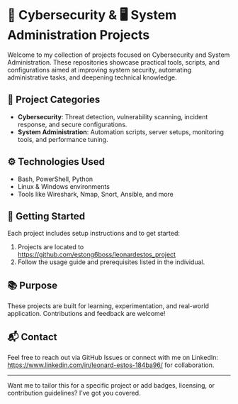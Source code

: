 # 🔐 Cybersecurity & 🖥️ System Administration Projects

Welcome to my collection of projects focused on Cybersecurity and System Administration. These repositories showcase practical tools, scripts, and configurations aimed at improving system security, automating administrative tasks, and deepening technical knowledge.

## 📁 Project Categories
- **Cybersecurity**: Threat detection, vulnerability scanning, incident response, and secure configurations.
- **System Administration**: Automation scripts, server setups, monitoring tools, and performance tuning.

## ⚙️ Technologies Used
- Bash, PowerShell, Python
- Linux & Windows environments
- Tools like Wireshark, Nmap, Snort, Ansible, and more

## 🚀 Getting Started
Each project includes setup instructions and to get started:
1. Projects are located to https://github.com/estong6boss/leonardestos_project
2. Follow the usage guide and prerequisites listed in the individual.

## 📚 Purpose
These projects are built for learning, experimentation, and real-world application. Contributions and feedback are welcome!

## 📬 Contact
Feel free to reach out via GitHub Issues or connect with me on LinkedIn: https://www.linkedin.com/in/leonard-estos-184ba96/ for collaboration.

---

Want me to tailor this for a specific project or add badges, licensing, or contribution guidelines? I’ve got you covered.

